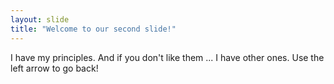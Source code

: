 ```yaml
---
layout: slide
title: "Welcome to our second slide!"
---
```

I have my principles. And if you don't like them ... I have other ones.
Use the left arrow to go back!
